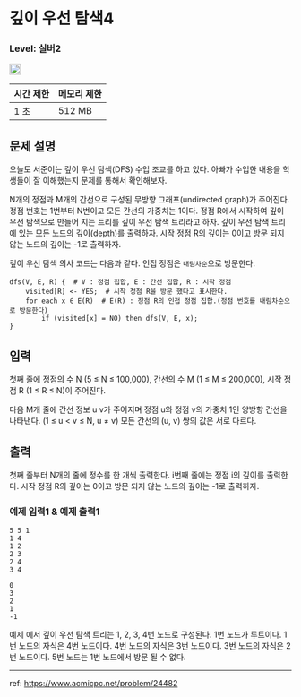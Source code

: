 # 깊이 우선 탐색4

### Level: 실버2

<img class="left" src="https://d2gd6pc034wcta.cloudfront.net/tier/9.svg" style="width: 20px" />

| 시간 제한 | 메모리 제한 |
| -------- | ---------- |
| 1 초 | 512 MB |

## 문제 설명

오늘도 서준이는 깊이 우선 탐색(DFS) 수업 조교를 하고 있다. 아빠가 수업한 내용을 학생들이 잘 이해했는지 문제를 통해서 확인해보자.

N개의 정점과 M개의 간선으로 구성된 무방향 그래프(undirected graph)가 주어진다. 정점 번호는 1번부터 N번이고 모든 간선의 가중치는 1이다. 정점 R에서 시작하여 깊이 우선 탐색으로 만들어 지는 트리를 깊이 우선 탐색 트리라고 하자. 깊이 우선 탐색 트리에 있는 모든 노드의 깊이(depth)를 출력하자. 시작 정점 R의 깊이는 0이고 방문 되지 않는 노드의 깊이는 -1로 출력하자.

깊이 우선 탐색 의사 코드는 다음과 같다. 인접 정점은 `내림차순`으로 방문한다.

```text
dfs(V, E, R) {  # V : 정점 집합, E : 간선 집합, R : 시작 정점
    visited[R] <- YES;  # 시작 정점 R을 방문 했다고 표시한다.
    for each x ∈ E(R)  # E(R) : 정점 R의 인접 정점 집합.(정점 번호를 내림차순으로 방문한다)
        if (visited[x] = NO) then dfs(V, E, x);
}
```

## 입력

첫째 줄에 정점의 수 N (5 ≤ N ≤ 100,000), 간선의 수 M (1 ≤ M ≤ 200,000), 시작 정점 R (1 ≤ R ≤ N)이 주어진다.

다음 M개 줄에 간선 정보 u v가 주어지며 정점 u와 정점 v의 가중치 1인 양방향 간선을 나타낸다. (1 ≤ u < v ≤ N, u ≠ v) 모든 간선의 (u, v) 쌍의 값은 서로 다르다.

## 출력

첫째 줄부터 N개의 줄에 정수를 한 개씩 출력한다. i번째 줄에는 정점 i의 깊이를 출력한다. 시작 정점 R의 깊이는 0이고 방문 되지 않는 노드의 깊이는 -1로 출력하자.

### 예제 입력1 & 예제 출력1

```text
5 5 1
1 4
1 2
2 3
2 4
3 4

```

```text
0
3
2
1
-1

```

예제 에서 깊이 우선 탐색 트리는 1, 2, 3, 4번 노드로 구성된다. 1번 노드가 루트이다. 1번 노드의 자식은 4번 노드이다. 4번 노드의 자식은 3번 노드이다. 3번 노드의 자식은 2번 노드이다. 5번 노드는 1번 노드에서 방문 될 수 없다.

---

ref: https://www.acmicpc.net/problem/24482